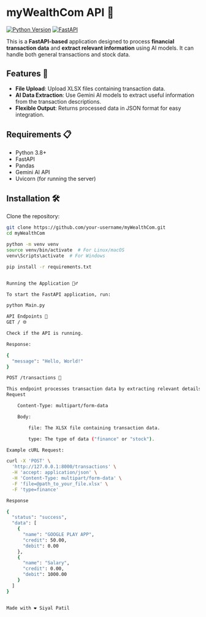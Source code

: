 # myWealthCom API 🚀

[![Python Version](https://img.shields.io/badge/python-3.8%2B-blue)](https://www.python.org/)
[![FastAPI](https://img.shields.io/badge/FastAPI-0.75.0-green)](https://fastapi.tiangolo.com/)

This is a **FastAPI-based** application designed to process **financial transaction data** and **extract relevant information** using AI models. It can handle both general transactions and stock data.

## Features 🌟

- **File Upload**: Upload XLSX files containing transaction data.
- **AI Data Extraction**: Use Gemini AI models to extract useful information from the transaction descriptions.
- **Flexible Output**: Returns processed data in JSON format for easy integration.

## Requirements 📋

- Python 3.8+
- FastAPI
- Pandas
- Gemini AI API
- Uvicorn (for running the server)

## Installation 🛠️

Clone the repository:

```bash
git clone https://github.com/your-username/myWealthCom.git
cd myWealthCom

python -m venv venv
source venv/bin/activate  # For Linux/macOS
venv\Scripts\activate  # For Windows

pip install -r requirements.txt


Running the Application 🏃‍♂️

To start the FastAPI application, run:

python Main.py

API Endpoints 📡
GET / 🌐

Check if the API is running.

Response:

{
  "message": "Hello, World!"
}

POST /transactions 💼

This endpoint processes transaction data by extracting relevant details from an uploaded CSV file.
Request

    Content-Type: multipart/form-data

    Body:

        file: The XLSX file containing transaction data.

        type: The type of data ("finance" or "stock").

Example cURL Request:

curl -X 'POST' \
  'http://127.0.0.1:8000/transactions' \
  -H 'accept: application/json' \
  -H 'Content-Type: multipart/form-data' \
  -F 'file=@path_to_your_file.xlsx' \
  -F 'type=finance'

Response

{
  "status": "success",
  "data": [
    {
      "name": "GOOGLE PLAY APP",
      "credit": 50.00,
      "debit": 0.00
    },
    {
      "name": "Salary",
      "credit": 0.00,
      "debit": 1000.00
    }
  ]
}


Made with ❤️ Siyal Patil

